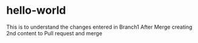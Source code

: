 # hello-world
This is to understand the changes entered in Branch1
After Merge creating 2nd content to Pull request and merge

